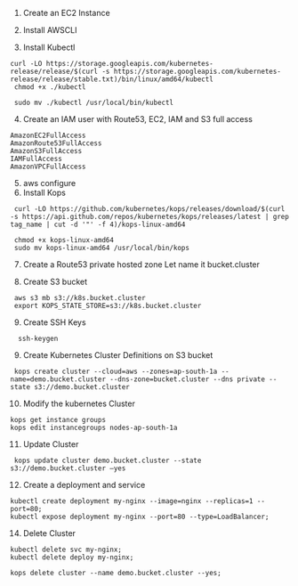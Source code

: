 1. Create an EC2 Instance


3. Install AWSCLI

3. Install Kubectl

```
curl -LO https://storage.googleapis.com/kubernetes-release/release/$(curl -s https://storage.googleapis.com/kubernetes-release/release/stable.txt)/bin/linux/amd64/kubectl
 chmod +x ./kubectl

 sudo mv ./kubectl /usr/local/bin/kubectl

```
4. Create an IAM user with Route53, EC2, IAM and S3 full access
```
AmazonEC2FullAccess
AmazonRoute53FullAccess
AmazonS3FullAccess
IAMFullAccess
AmazonVPCFullAccess
```
5. aws configure
6.  Install Kops
```
 curl -LO https://github.com/kubernetes/kops/releases/download/$(curl -s https://api.github.com/repos/kubernetes/kops/releases/latest | grep tag_name | cut -d '"' -f 4)/kops-linux-amd64

 chmod +x kops-linux-amd64
 sudo mv kops-linux-amd64 /usr/local/bin/kops
```
7. Create a Route53 private hosted zone
   Let name it bucket.cluster
   
8. Create S3 bucket
```
 aws s3 mb s3://k8s.bucket.cluster
 export KOPS_STATE_STORE=s3://k8s.bucket.cluster
```

9. Create SSH Keys
 
```
  ssh-keygen
```
     
9. Create Kubernetes Cluster Definitions on S3 bucket
```
 kops create cluster --cloud=aws --zones=ap-south-1a --name=demo.bucket.cluster --dns-zone=bucket.cluster --dns private --state s3://demo.bucket.cluster
```
10. Modify the kubernetes Cluster
```
kops get instance groups
kops edit instancegroups nodes-ap-south-1a

```

11. Update Cluster
```
 kops update cluster demo.bucket.cluster --state s3://demo.bucket.cluster –yes
```

12. Create a deployment and service
```
kubectl create deployment my-nginx --image=nginx --replicas=1 --port=80; 
kubectl expose deployment my-nginx --port=80 --type=LoadBalancer;

```
14. Delete Cluster
```
kubectl delete svc my-nginx;
kubectl delete deploy my-nginx;

kops delete cluster --name demo.bucket.cluster --yes;
```

